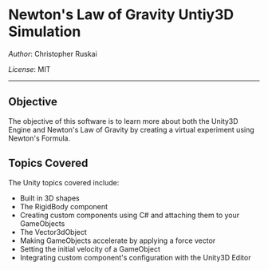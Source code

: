 <meta name="google-site-verification" content="AZBV_sFKst76UD4d6LxLeXEtS9sh327TuYLMk5aGfpw" />

# Newton's Law of Gravity Untiy3D Simulation
*Author*: Christopher Ruskai

*License*: MIT

___


## Objective

The objective of this software is to learn more about both the Unity3D Engine and Newton's Law of Gravity by creating a virtual experiment using Newton's Formula.

## Topics Covered

The Unity topics covered include:
- Built in 3D shapes
- The RigidBody component
- Creating custom components using C# and attaching them to your GameObjects
- The Vector3dObject
- Making GameObjects accelerate by applying a force vector
- Setting the initial velocity of a GameObject
- Integrating custom component's configuration with the Unity3D Editor 
